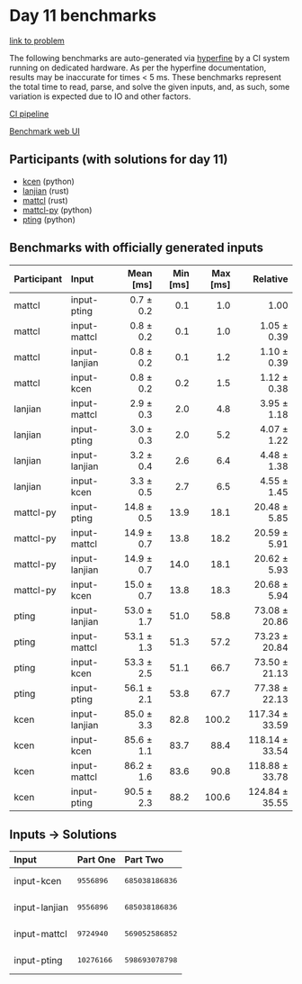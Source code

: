 # Day 11 benchmarks

[link to problem](https://adventofcode.com/2023/day/11)

The following benchmarks are auto-generated via
[hyperfine](https://github.com/sharkdp/hyperfine) by a CI system running on
dedicated hardware. As per the hyperfine documentation, results may be
inaccurate for times < 5 ms. These benchmarks represent the total time to read,
parse, and solve the given inputs, and, as such, some variation is expected due
to IO and other factors.

[CI pipeline](http://ci.papercode.net:8080/teams/main/pipelines/aoc2023)

[Benchmark web UI](https://aoc.ancalagon.black)


## Participants (with solutions for day 11)

- [kcen](https://github.com/kcen/aoc2023) (python)
- [lanjian](https://github.com/lanjian/aoc-2023) (rust)
- [mattcl](https://github.com/mattcl/aoc2023) (rust)
- [mattcl-py](https://github.com/mattcl/aoc2023-py) (python)
- [pting](https://github.com/pting/aoc2023) (python)


## Benchmarks with officially generated inputs

| Participant | Input | Mean [ms] | Min [ms] | Max [ms] | Relative |
|:---|:---|---:|---:|---:|---:|
| mattcl | input-pting | 0.7 ± 0.2 | 0.1 | 1.0 | 1.00 |
| mattcl | input-mattcl | 0.8 ± 0.2 | 0.1 | 1.0 | 1.05 ± 0.39 |
| mattcl | input-lanjian | 0.8 ± 0.2 | 0.1 | 1.2 | 1.10 ± 0.39 |
| mattcl | input-kcen | 0.8 ± 0.2 | 0.2 | 1.5 | 1.12 ± 0.38 |
| lanjian | input-mattcl | 2.9 ± 0.3 | 2.0 | 4.8 | 3.95 ± 1.18 |
| lanjian | input-pting | 3.0 ± 0.3 | 2.0 | 5.2 | 4.07 ± 1.22 |
| lanjian | input-lanjian | 3.2 ± 0.4 | 2.6 | 6.4 | 4.48 ± 1.38 |
| lanjian | input-kcen | 3.3 ± 0.5 | 2.7 | 6.5 | 4.55 ± 1.45 |
| mattcl-py | input-pting | 14.8 ± 0.5 | 13.9 | 18.1 | 20.48 ± 5.85 |
| mattcl-py | input-mattcl | 14.9 ± 0.7 | 13.8 | 18.2 | 20.59 ± 5.91 |
| mattcl-py | input-lanjian | 14.9 ± 0.7 | 14.0 | 18.1 | 20.62 ± 5.93 |
| mattcl-py | input-kcen | 15.0 ± 0.7 | 13.8 | 18.3 | 20.68 ± 5.94 |
| pting | input-lanjian | 53.0 ± 1.7 | 51.0 | 58.8 | 73.08 ± 20.86 |
| pting | input-mattcl | 53.1 ± 1.3 | 51.3 | 57.2 | 73.23 ± 20.84 |
| pting | input-kcen | 53.3 ± 2.5 | 51.1 | 66.7 | 73.50 ± 21.13 |
| pting | input-pting | 56.1 ± 2.1 | 53.8 | 67.7 | 77.38 ± 22.13 |
| kcen | input-lanjian | 85.0 ± 3.3 | 82.8 | 100.2 | 117.34 ± 33.59 |
| kcen | input-kcen | 85.6 ± 1.1 | 83.7 | 88.4 | 118.14 ± 33.54 |
| kcen | input-mattcl | 86.2 ± 1.6 | 83.6 | 90.8 | 118.88 ± 33.78 |
| kcen | input-pting | 90.5 ± 2.3 | 88.2 | 100.6 | 124.84 ± 35.55 |


## Inputs -> Solutions

| Input | Part One | Part Two |
|:---|:---|:---|
|input-kcen|<pre>9556896</pre>|<pre>685038186836</pre>|
|input-lanjian|<pre>9556896</pre>|<pre>685038186836</pre>|
|input-mattcl|<pre>9724940</pre>|<pre>569052586852</pre>|
|input-pting|<pre>10276166</pre>|<pre>598693078798</pre>|